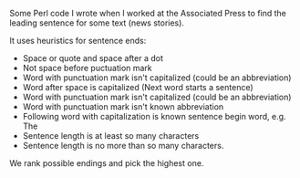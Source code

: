 Some Perl code I wrote when I worked at the Associated Press to find the leading sentence for some text (news stories).

It uses heuristics for sentence ends:

* Space or quote and space after a dot
* Not space before puctuation mark
* Word with punctuation mark isn't capitalized (could be an abbreviation)
* Word after space is capitalized (Next word starts a sentence)
* Word with punctuation mark isn't capitalized (could be an abbreviation)
* Word with punctuation mark isn't known abbreviation
* Following word with capitalization is known sentence begin word, e.g. The
* Sentence length is at least so many characters
* Sentence length is no more than so many characters.

We rank possible endings and pick the highest one.

